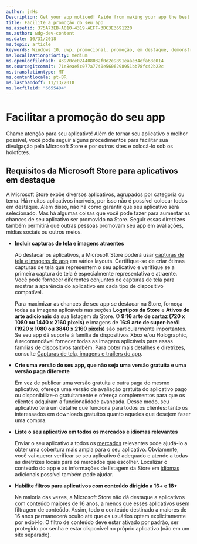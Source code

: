 ```yaml
---
author: jnHs
Description: Get your app noticed! Aside from making your app the best it can be, there are things you can do that make it easy for the Microsoft Store and other sites to showcase your app and help it get more attention.
title: Facilite a promoção do seu app
ms.assetid: 375A73EB-A010-4319-AEFF-3DC3E3691220
ms.author: wdg-dev-content
ms.date: 10/31/2018
ms.topic: article
keywords: Windows 10, uwp, promocional, promoção, em destaque, demonstração, store
ms.localizationpriority: medium
ms.openlocfilehash: 43970ce024408032f0e2e9891eaae34efa68e014
ms.sourcegitcommit: 71e8eae5c077a7740e5606298951bb78fc42b22c
ms.translationtype: MT
ms.contentlocale: pt-BR
ms.lasthandoff: 11/13/2018
ms.locfileid: "6655494"
---
```

# <a name="make-your-app-easier-to-promote"></a>Facilitar a promoção do seu app


Chame atenção para seu aplicativo! Além de tornar seu aplicativo o melhor possível, você pode seguir alguns procedimentos para facilitar sua divulgação pela Microsoft Store e por outros sites e colocá-lo sob os holofotes.


## <a name="microsoft-store-requirements-for-featured-apps"></a>Requisitos da Microsoft Store para aplicativos em destaque

A Microsoft Store expõe diversos aplicativos, agrupados por categoria ou tema. Há muitos aplicativos incríveis, por isso não é possível colocar todos em destaque. Além disso, não há como garantir que seu aplicativo será selecionado. Mas há algumas coisas que você pode fazer para aumentar as chances de seu aplicativo ser promovido na Store. Seguir essas diretrizes também permitirá que outras pessoas promovam seu app em avaliações, mídias sociais ou outros meios.

-   **Incluir capturas de tela e imagens atraentes**

    Ao destacar os aplicativos, a Microsoft Store poderá usar [capturas de tela e imagens do app](app-screenshots-and-images.md) em vários layouts. Certifique-se de criar ótimas capturas de tela que representem o seu aplicativo e verifique se a primeira captura de tela é especialmente representativa e atraente. Você pode fornecer diferentes conjuntos de capturas de tela para mostrar a aparência do aplicativo em cada tipo de dispositivo compatível.

    Para maximizar as chances de seu app se destacar na Store, forneça todas as imagens aplicáveis nas seções **Logotipos da Store** e **Ativos de arte adicionais** da sua listagem da Store. O **9:16 arte de cartaz (720 x 1080 ou 1440 x 2160 pixels)** e imagens de **16:9 arte de super-herói (1920 x 1080 ou 3840 x 2160 pixels)** são particularmente importantes. Se seu app dá suporte à família de dispositivos Xbox e/ou Holographic, é recomendável fornecer todas as imagens aplicáveis para essas famílias de dispositivos também. Para obter mais detalhes e diretrizes, consulte [Capturas de tela, imagens e trailers do app](app-screenshots-and-images.md).

-   **Crie uma versão do seu app, que não seja uma versão gratuita e uma versão paga diferente**

    Em vez de publicar uma versão gratuita e outra paga do mesmo aplicativo, ofereça uma versão de avaliação gratuita do aplicativo pago ou disponibilize-o gratuitamente e ofereça complementos para que os clientes adquiram a funcionalidade avançada. Desse modo, seu aplicativo terá um detalhe que funciona para todos os clientes: tanto os interessados em downloads gratuitos quanto aqueles que desejem fazer uma compra.

-   **Liste o seu aplicativo em todos os mercados e idiomas relevantes**

    Enviar o seu aplicativo a todos os [mercados](define-pricing-and-market-selection.md) relevantes pode ajudá-lo a obter uma cobertura mais ampla para o seu aplicativo. Obviamente, você vai querer verificar se seu aplicativo é adequado e atende a todas as diretrizes locais para os mercados que escolher. Localizar o conteúdo do app e as informações de listagem da Store em [idiomas](supported-languages.md) adicionais possível também pode ajudar.

-   **Habilite filtros para aplicativos com conteúdo dirigido a 16+ e 18+**

    Na maioria das vezes, a Microsoft Store não dá destaque a aplicativos com conteúdo maiores de 16 anos, a menos que esses aplicativos usem filtragem de conteúdo. Assim, todo o conteúdo destinado a maiores de 16 anos permanecerá oculto até que os usuários optem explicitamente por exibi-lo. O filtro de conteúdo deve estar ativado por padrão, ser protegido por senha e estar disponível no próprio aplicativo (não em um site separado).



 




